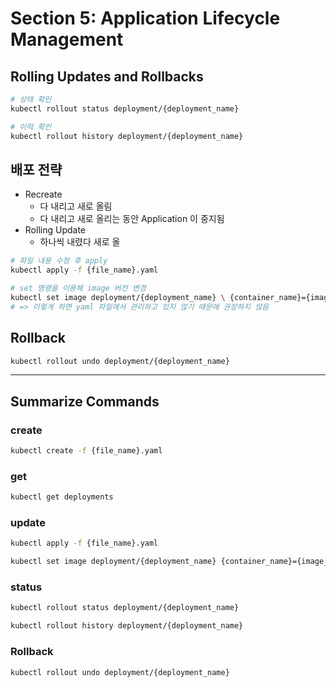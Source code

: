 # Section 5: Application Lifecycle Management

## Rolling Updates and Rollbacks

```bash
# 상태 확인
kubectl rollout status deployment/{deployment_name}

# 이력 확인
kubectl rollout history deployment/{deployment_name}
```

## 배포 전략
- Recreate
  - 다 내리고 새로 올림
  - 다 내리고 새로 올리는 동안 Application 이 중지됨
- Rolling Update
  - 하나씩 내렸다 새로 올

```bash
# 파일 내용 수정 후 apply
kubectl apply -f {file_name}.yaml

# set 명령을 이용해 image 버전 변경
kubectl set image deployment/{deployment_name} \ {container_name}={image_name}:{version}
# => 이렇게 하면 yaml 파일에서 관리하고 있지 않기 때문에 권장하지 않음
```

## Rollback

```bash
kubectl rollout undo deployment/{deployment_name}
```

---

## Summarize Commands

### create

```bash
kubectl create -f {file_name}.yaml
```

### get

```bash
kubectl get deployments
```

### update

```bash
kubectl apply -f {file_name}.yaml

kubectl set image deployment/{deployment_name} {container_name}={image_name}:{version}
```

### status

```bash
kubectl rollout status deployment/{deployment_name}

kubectl rollout history deployment/{deployment_name}
```

### Rollback

```bash
kubectl rollout undo deployment/{deployment_name}
```

